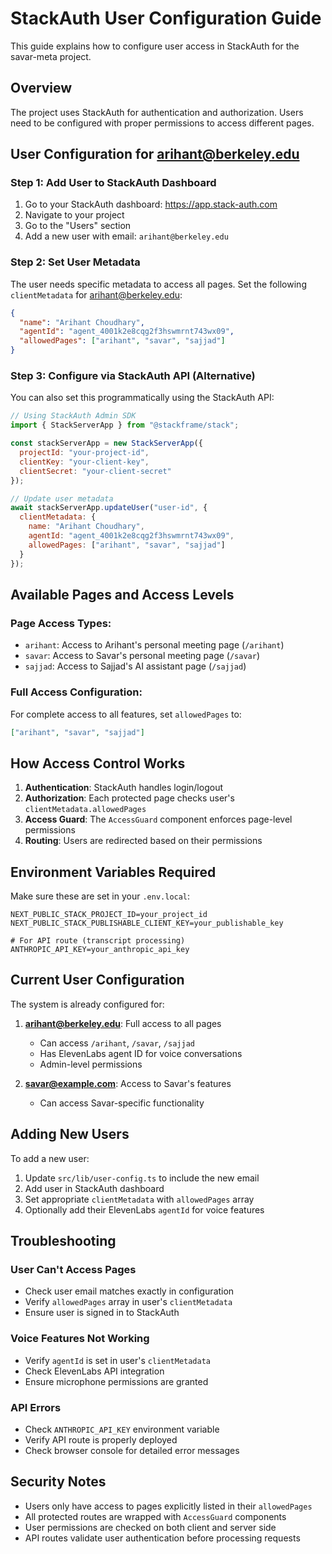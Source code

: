 # StackAuth User Configuration Guide

This guide explains how to configure user access in StackAuth for the savar-meta project.

## Overview

The project uses StackAuth for authentication and authorization. Users need to be configured with proper permissions to access different pages.

## User Configuration for arihant@berkeley.edu

### Step 1: Add User to StackAuth Dashboard

1. Go to your StackAuth dashboard: https://app.stack-auth.com
2. Navigate to your project
3. Go to the "Users" section
4. Add a new user with email: `arihant@berkeley.edu`

### Step 2: Set User Metadata

The user needs specific metadata to access all pages. Set the following `clientMetadata` for arihant@berkeley.edu:

```json
{
  "name": "Arihant Choudhary",
  "agentId": "agent_4001k2e8cqg2f3hswmrnt743wx09",
  "allowedPages": ["arihant", "savar", "sajjad"]
}
```

### Step 3: Configure via StackAuth API (Alternative)

You can also set this programmatically using the StackAuth API:

```javascript
// Using StackAuth Admin SDK
import { StackServerApp } from "@stackframe/stack";

const stackServerApp = new StackServerApp({
  projectId: "your-project-id",
  clientKey: "your-client-key",
  clientSecret: "your-client-secret"
});

// Update user metadata
await stackServerApp.updateUser("user-id", {
  clientMetadata: {
    name: "Arihant Choudhary",
    agentId: "agent_4001k2e8cqg2f3hswmrnt743wx09",
    allowedPages: ["arihant", "savar", "sajjad"]
  }
});
```

## Available Pages and Access Levels

### Page Access Types:
- `arihant`: Access to Arihant's personal meeting page (`/arihant`)
- `savar`: Access to Savar's personal meeting page (`/savar`) 
- `sajjad`: Access to Sajjad's AI assistant page (`/sajjad`)

### Full Access Configuration:
For complete access to all features, set `allowedPages` to:
```json
["arihant", "savar", "sajjad"]
```

## How Access Control Works

1. **Authentication**: StackAuth handles login/logout
2. **Authorization**: Each protected page checks user's `clientMetadata.allowedPages`
3. **Access Guard**: The `AccessGuard` component enforces page-level permissions
4. **Routing**: Users are redirected based on their permissions

## Environment Variables Required

Make sure these are set in your `.env.local`:

```env
NEXT_PUBLIC_STACK_PROJECT_ID=your_project_id
NEXT_PUBLIC_STACK_PUBLISHABLE_CLIENT_KEY=your_publishable_key

# For API route (transcript processing)
ANTHROPIC_API_KEY=your_anthropic_api_key
```

## Current User Configuration

The system is already configured for:

1. **arihant@berkeley.edu**: Full access to all pages
   - Can access `/arihant`, `/savar`, `/sajjad`
   - Has ElevenLabs agent ID for voice conversations
   - Admin-level permissions

2. **savar@example.com**: Access to Savar's features
   - Can access Savar-specific functionality

## Adding New Users

To add a new user:

1. Update `src/lib/user-config.ts` to include the new email
2. Add user in StackAuth dashboard
3. Set appropriate `clientMetadata` with `allowedPages` array
4. Optionally add their ElevenLabs `agentId` for voice features

## Troubleshooting

### User Can't Access Pages
- Check user email matches exactly in configuration
- Verify `allowedPages` array in user's `clientMetadata`
- Ensure user is signed in to StackAuth

### Voice Features Not Working
- Verify `agentId` is set in user's `clientMetadata`
- Check ElevenLabs API integration
- Ensure microphone permissions are granted

### API Errors
- Check `ANTHROPIC_API_KEY` environment variable
- Verify API route is properly deployed
- Check browser console for detailed error messages

## Security Notes

- Users only have access to pages explicitly listed in their `allowedPages`
- All protected routes are wrapped with `AccessGuard` components
- User permissions are checked on both client and server side
- API routes validate user authentication before processing requests